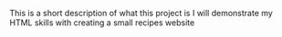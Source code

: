 This is a short description of what this project is
I will demonstrate my HTML skills with creating a small recipes website
